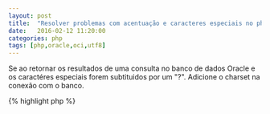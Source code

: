 ```yaml
---
layout: post
title:  "Resolver problemas com acentuação e caracteres especiais no php com oracle"
date:   2016-02-12 11:20:00
categories: php
tags: [php,oracle,oci,utf8]
---
```

Se ao retornar os resultados de uma consulta no banco de dados Oracle e os caractéres especiais forem subtituidos por um "?". Adicione o charset na conexão com o banco.

{% highlight php %}
<?php
// Retornando o texto - ABCDEFGHU JLMNOP DIN 206B  ? 5/8 "

$character_set = 'UTF8';
$conn = oci_connect($username, $password, $connection_string, $character_set);

// Retorna o texto corretamente - ABCDEFGHU JLMNOP DIN 206B  Ø 5/8 "

{% endhighlight %}
